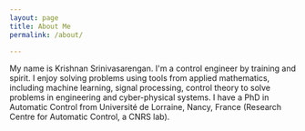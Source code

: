 ```yaml
---
layout: page
title: About Me
permalink: /about/

---
```


My name is Krishnan Srinivasarengan. I'm a control engineer by training and spirit. I enjoy solving problems using tools from applied mathematics, including machine learning, signal processing, control theory to solve problems in engineering and cyber-physical systems. I have a PhD in Automatic Control from Université de Lorraine, Nancy, France (Research Centre for Automatic Control, a CNRS lab).
